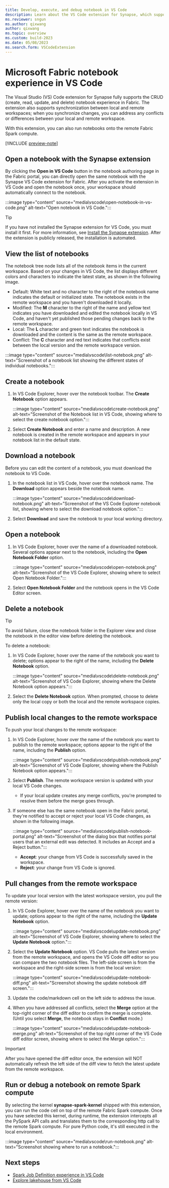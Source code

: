 ```yaml
---
title: Develop, execute, and debug notebook in VS Code
description: Learn about the VS Code extension for Synapse, which supports a pro-developer authoring experience, including running and debugging notebooks.
ms.reviewer: sngun
ms.author: qixwang
author: qixwang
ms.topic: overview
ms.custom: build-2023
ms.date: 05/08/2023
ms.search.form: VSCodeExtension
---
```


# Microsoft Fabric notebook experience in VS Code

The Visual Studio (VS) Code extension for Synapse fully supports the CRUD (create, read, update, and delete) notebook experience in Fabric. The extension also supports synchronization between local and remote workspaces; when you synchronize changes, you can address any conflicts or differences between your local and remote workspace.

With this extension, you can also run notebooks onto the remote Fabric Spark compute.

[!INCLUDE [preview-note](../includes/preview-note.md)]

## Open a notebook with the Synapse extension

By clicking the **Open in VS Code** button in the notebook authoring page in the Fabric portal, you can directly open the same notebook with the Synapse VS Code extension for Fabric. After you activate the extension in VS Code and open the notebook once, your workspace should automatically connect to the notebook.

:::image type="content" source="media\vscode\open-notebook-in-vs-code.png" alt-text="Open notebook in VS Code.":::

> [!TIP]
> If you have not installed the Synapse extension for VS Code, you must install it first. For more information, see [Install the Synapse extension](setup-vs-code-extension.md#install-the-extension-and-prepare-your-environment). After the extension is publicly released, the installation is automated.

## View the list of notebooks

The notebook tree node lists all of the notebook items in the current workspace. Based on your changes in VS Code, the list displays different colors and characters to indicate the latest state, as shown in the following image.

- Default: White text and no character to the right of the notebook name indicates the default or initialized state. The notebook exists in the remote workspace and you haven't downloaded it locally.
- Modified: The **M** character to the right of the name and yellow text indicates you have downloaded and edited the notebook locally in VS Code, and haven't yet published those pending changes back to the remote workspace.
- Local: The **L** character and green text indicates the notebook is downloaded and the content is the same as the remote workspace.
- Conflict: The **C** character and red text indicates that conflicts exist between the local version and the remote workspace version.

:::image type="content" source="media\vscode\list-notebook.png" alt-text="Screenshot of a notebook list showing the different states of individual notebooks.":::

## Create a notebook

1. In VS Code Explorer, hover over the notebook toolbar. The **Create Notebook** option appears.

   :::image type="content" source="media\vscode\create-notebook.png" alt-text="Screenshot of the Notebook list in VS Code, showing where to select the create notebook option.":::

1. Select **Create Notebook** and enter a name and description. A new notebook is created in the remote workspace and appears in your notebook list in the default state.

## Download a notebook

Before you can edit the content of a notebook, you must download the notebook to VS Code.

1. In the notebook list in VS Code, hover over the notebook name. The **Download** option appears beside the notebook name.

   :::image type="content" source="media\vscode\download-notebook.png" alt-text="Screenshot of the VS Code Explorer notebook list, showing where to select the download notebook option.":::

1. Select **Download** and save the notebook to your local working directory.

## Open a notebook

1. In VS Code Explorer, hover over the name of a downloaded notebook. Several options appear next to the notebook, including the **Open Notebook Folder** option.

   :::image type="content" source="media\vscode\open-notebook.png" alt-text="Screenshot of the VS Code Explorer, showing where to select Open Notebook Folder.":::

1. Select **Open Notebook Folder** and the notebook opens in the VS Code Editor screen.

## Delete a notebook

> [!TIP]
> To avoid failure, close the notebook folder in the Explorer view and close the notebook in the editor view before deleting the notebook.

To delete a notebook:

1. In VS Code Explorer, hover over the name of the notebook you want to delete; options appear to the right of the name, including the **Delete Notebook** option.

   :::image type="content" source="media\vscode\delete-notebook.png" alt-text="Screenshot of VS Code Explorer, showing where the Delete Notebook option appears.":::

1. Select the **Delete Notebook** option. When prompted, choose to delete only the local copy or both the local and the remote workspace copies.

## Publish local changes to the remote workspace

To push your local changes to the remote workspace:

1. In VS Code Explorer, hover over the name of the notebook you want to publish to the remote workspace; options appear to the right of the name, including the **Publish** option.

   :::image type="content" source="media\vscode\publish-notebook.png" alt-text="Screenshot of VS Code Explorer, showing where the Publish Notebook option appears.":::

1. Select **Publish**. The remote workspace version is updated with your local VS Code changes.

   - If your local update creates any merge conflicts, you're prompted to resolve them before the merge goes through.

1. If someone else has the same notebook open in the Fabric portal, they're notified to accept or reject your local VS Code changes, as shown in the following image.

   :::image type="content" source="media\vscode\publish-notebook-portal.png" alt-text="Screenshot of the dialog box that notifies portal users that an external edit was detected. It includes an Accept and a Reject button.":::

   - **Accept**: your change from VS Code is successfully saved in the workspace.
   - **Reject**: your change from VS Code is ignored.

## Pull changes from the remote workspace

To update your local version with the latest workspace version, you pull the remote version:

1. In VS Code Explorer, hover over the name of the notebook you want to update; options appear to the right of the name, including the **Update Notebook** option.

   :::image type="content" source="media\vscode\update-notebook.png" alt-text="Screenshot of VS Code Explorer, showing where to select the **Update Notebook** option.":::

1. Select the **Update Notebook** option. VS Code pulls the latest version from the remote workspace, and opens the VS Code diff editor so you can compare the two notebook files. The left-side screen is from the workspace and the right-side screen is from the local version:

   :::image type="content" source="media\vscode\update-notebook-diff.png" alt-text="Screenshot showing the update notebook diff screen.":::

1. Update the code/markdown cell on the left side to address the issue.

1. When you have addressed all conflicts, select the **Merge** option at the top-right corner of the diff editor to confirm the merge is complete. (Until you select **Merge**, the notebook stays in **Conflict** mode.)

   :::image type="content" source="media\vscode\update-notebook-merge.png" alt-text="Screenshot of the top right corner of the VS Code diff editor screen, showing where to select the Merge option.":::

> [!IMPORTANT]
> After you have opened the diff editor once, the extension will NOT automatically refresh the left side of the diff view to fetch the latest update from the remote workspace.

## Run or debug a notebook on remote Spark compute

By selecting the kernel **synapse-spark-kernel** shipped with this extension, you can run the code cell on top of the remote Fabric Spark compute. Once you have selected this kernel, during runtime, the extension intercepts all the PySpark API calls and translates them to the corresponding http call to the remote Spark compute. For pure Python code, it's still executed in the local environment.

:::image type="content" source="media\vscode\run-notebook.png" alt-text="Screenshot showing where to run a notebook.":::

## Next steps

- [Spark Job Definition experience in VS Code](author-sjd-with-vs-code.md)
- [Explore lakehouse from VS Code](explore-lakehouse-with-vs-code.md)

